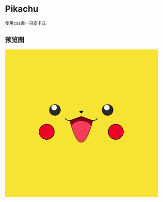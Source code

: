 # Pikachu

使用css画一只皮卡丘

## 预览图

![example](https://github.com/LiMiu331/Pikachu/blob/master/%E6%88%AA%E5%B1%8F2020-03-0521.36.52.png?raw=true)
